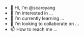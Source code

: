 - 👋 Hi, I’m @scareyang
- 👀 I’m interested in ...
- 🌱 I’m currently learning ...
- 💞️ I’m looking to collaborate on ...
- 📫 How to reach me ...

<!---
scareyang/scareyang is a ✨ special ✨ repository because its `README.md` (this file) appears on your GitHub profile.
You can click the Preview link to take a look at your changes.
--->
